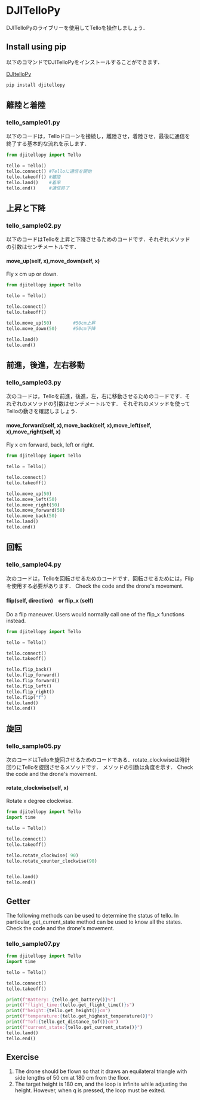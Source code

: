 # DJITelloPy
DJITelloPyのライブリーを使用してTelloを操作しましょう．
## Install using pip
以下のコマンドでDJITelloPyをインストールすることができます．

[DJItelloPy](https://github.com/damiafuentes/DJITelloPy)
```bash
pip install djitellopy
```
## 離陸と着陸
### tello_sample01.py
以下のコードは，Telloドローンを接続し，離陸させ，着陸させ，最後に通信を終了する基本的な流れを示します．
```python
from djitellopy import Tello

tello = Tello()
tello.connect() #Telloに通信を開始
tello.takeoff() #離陸
tello.land()    #着率
tello.end()     #通信終了
```

## 上昇と下降
### tello_sample02.py
以下のコードはTelloを上昇と下降させるためのコードです．それぞれメソッドの引数はセンチメートルです．
#### move_up(self, x),move_down(self, x)
Fly x cm up or down.
```python
from djitellopy import Tello

tello = Tello()

tello.connect()
tello.takeoff()

tello.move_up(50)        #50cm上昇
tello.move_down(50)      #50cm下降

tello.land()
tello.end()
```


##  前進，後進，左右移動
### tello_sample03.py
次のコードは，Telloを前進，後進，左，右に移動させるためのコードです．それぞれのメソッドの引数はセンチメートルです．
それぞれのメソッドを使ってTelloの動きを確認しましょう．
#### move_forward(self, x),move_back(self, x),move_left(self, x),move_right(self, x)
Fly x cm forward, back, left or right.

```python
from djitellopy import Tello

tello = Tello()

tello.connect()
tello.takeoff()

tello.move_up(50)
tello.move_left(50)
tello.move_right(50)
tello.move_forward(50)
tello.move_back(50)
tello.land()
tello.end()
```

## 回転
###  tello_sample04.py
次のコードは，Telloを回転させるためのコードです．回転させるためには，Flip を使用する必要があります．
Check the code and the drone's movement.
#### flip(self, direction)　or flip_x (self)
Do a flip maneuver. Users would normally call one of the flip_x functions instead.
```python
from djitellopy import Tello

tello = Tello()

tello.connect()
tello.takeoff()

tello.flip_back()
tello.flip_forward()
tello.flip_forward()
tello.flip_left()
tello.flip_right()
tello.flip("f")
tello.land()
tello.end()
```
## 旋回
### tello_sample05.py
次のコードはTelloを旋回させるためのコードである．rotate_clockwiseは時計回りにTelloを旋回させるメソッドです．
メソッドの引数は角度を示す．
Check the code and the drone's movement.
#### rotate_clockwise(self, x)
Rotate x degree clockwise.
```python
from djitellopy import Tello
import time

tello = Tello()

tello.connect()
tello.takeoff()

tello.rotate_clockwise( 90)
tello.rotate_counter_clockwise(90)


tello.land()
tello.end()
```
## Getter
The following methods can be used to determine the status of tello. In particular, get_current_state method can be used to know all the states.
Check the code and the drone's movement.
### tello_sample07.py
```python
from djitellopy import Tello
import time

tello = Tello()

tello.connect()
tello.takeoff()

print(f"Battery: {tello.get_battery()}%")
print(f"flight_time:{tello.get_flight_time()}s")
print(f"height:{tello.get_height()}cm")
print(f"temperature:{tello.get_highest_temperature()}")
print(f"Tof:{tello.get_distance_tof()}cm")
print(f"current_state:{tello.get_current_state()}")
tello.land()
tello.end()
```

## Exercise
1. The drone should be flown so that it draws an equilateral triangle with side lengths of 50 cm at 180 cm from the floor.
2. The target height is 180 cm, and the loop is infinite while adjusting the height. However, when q is pressed, the loop must be exited.
